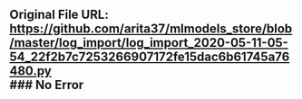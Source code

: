 ## Original File URL: https://github.com/arita37/mlmodels_store/blob/master/log_import/log_import_2020-05-11-05-54_22f2b7c7253266907172fe15dac6b61745a76480.py<br />### No Error